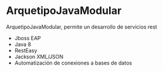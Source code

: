 # ArquetipoJavaModular

ArquetipoJavaModular, permite un desarrollo de servicios rest

- Jboss EAP
- Java 8
- RestEasy
- Jackson XML/JSON
- Automatización de conexiones a bases de datos

